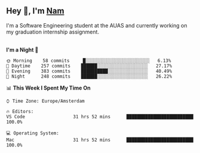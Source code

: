 <h2>Hey 👋, I'm <a href="https://namtphan.github.io/">Nam</a></h2>
I'm a Software Engineering student at the AUAS and currently working on my graduation internship assignment.
<br/><br/>
<!-- Most used languages stats -->
<!-- [![Top Langs](https://github-readme-stats.vercel.app/api/top-langs/?username=namtphan&layout=compact)](https://github.com/namtphan2/github-readme-stats) -->
  
<!--START_SECTION:waka-->
**I'm a Night 🦉** 

```text
🌞 Morning    58 commits     █░░░░░░░░░░░░░░░░░░░░░░░░   6.13% 
🌆 Daytime    257 commits    ██████░░░░░░░░░░░░░░░░░░░   27.17% 
🌃 Evening    383 commits    ██████████░░░░░░░░░░░░░░░   40.49% 
🌙 Night      248 commits    ██████░░░░░░░░░░░░░░░░░░░   26.22%

```


📊 **This Week I Spent My Time On** 

```text
⌚︎ Time Zone: Europe/Amsterdam

🔥 Editors: 
VS Code                  31 hrs 52 mins      █████████████████████████   100.0%

💻 Operating System: 
Mac                      31 hrs 52 mins      █████████████████████████   100.0%

```


<!--END_SECTION:waka-->
